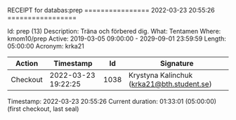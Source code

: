 RECEIPT for databas:prep
================ 2022-03-23 20:55:26 =================

Id:          prep (13)
Description: Träna och förbered dig.
What:        Tentamen
Where:       kmom10/prep
Active:      2019-03-05 09:00:00 - 2029-09-01 23:59:59
Length:      05:00:00
Acronym:     krka21

| Action   | Timestamp           | Id    | Signature |
|----------|---------------------|-------|-----------|
| Checkout | 2022-03-23 19:22:25 |  1038 | Krystyna Kalinchuk (krka21@bth.student.se) |

Timestamp:        2022-03-23 20:55:26
Current duration: 01:33:01 (05:00:00) (first checkout, last seal)

